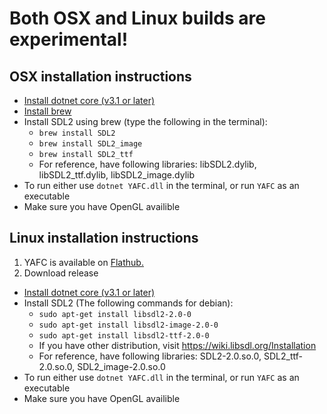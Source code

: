 # Both OSX and Linux builds are experimental!

## OSX installation instructions

- [Install dotnet core (v3.1 or later)](https://dotnet.microsoft.com/download)
- [Install brew](https://brew.sh/)
- Install SDL2 using brew (type the following in the terminal):
    - `brew install SDL2`
	- `brew install SDL2_image`
	- `brew install SDL2_ttf`
	- For reference, have following libraries: libSDL2.dylib, libSDL2_ttf.dylib, libSDL2_image.dylib
- To run either use `dotnet YAFC.dll` in the terminal, or run `YAFC` as an executable
- Make sure you have OpenGL availible

## Linux installation instructions

1. YAFC is available on [Flathub.](https://flathub.org/apps/details/com.github.petebuffon.yafc)
2. Download release
  - [Install dotnet core (v3.1 or later)](https://dotnet.microsoft.com/download)
  - Install SDL2 (The following commands for debian):
    - `sudo apt-get install libsdl2-2.0-0`
    - `sudo apt-get install libsdl2-image-2.0-0`
    - `sudo apt-get install libsdl2-ttf-2.0-0`
    - If you have other distribution, visit https://wiki.libsdl.org/Installation
    - For reference, have following libraries: SDL2-2.0.so.0, SDL2_ttf-2.0.so.0, SDL2_image-2.0.so.0
  - To run either use `dotnet YAFC.dll` in the terminal, or run `YAFC` as an executable
  - Make sure you have OpenGL availible
